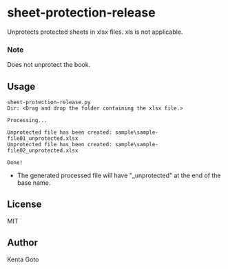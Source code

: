 # sheet-protection-release
Unprotects protected sheets in xlsx files. xls is not applicable.

### Note
Does not unprotect the book.

## Usage
```
sheet-protection-release.py
Dir: <Drag and drop the folder containing the xlsx file.>

Processing...

Unprotected file has been created: sample\sample-file01_unprotected.xlsx
Unprotected file has been created: sample\sample-file02_unprotected.xlsx

Done!
```

* The generated processed file will have "_unprotected" at the end of the base name.

## License
MIT

## Author
Kenta Goto
